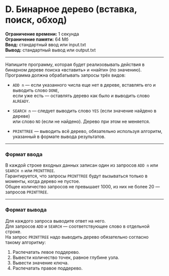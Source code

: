 # D. Бинарное дерево (вставка, поиск, обход)

**Ограничение времени:** 1 секунда  
**Ограничение памяти:** 64 Мб  
**Ввод:** стандартный ввод или input.txt  
**Вывод:** стандартный вывод или output.txt

---

Напишите программу, которая будет реализовывать действия в бинарном дереве поиска «вставить» и «найти» (по значению).  
Программа должна обрабатывать запросы трёх видов:

- `ADD n` — если указанного числа еще нет в дереве, вставлять его и выводить слово `DONE`,  
  если уже есть — оставлять дерево как было и выводить слово `ALREADY`.

- `SEARCH n` — следует выводить слово `YES` (если значение найдено в дереве)  
  или слово `NO` (если не найдено). Дерево при этом не меняется.

- `PRINTTREE` — выводить всё дерево, обязательно используя алгоритм, указанный в формате вывода результатов.

---

### Формат ввода

В каждой строке входных данных записан один из запросов `ADD n` или `SEARCH n` или `PRINTTREE`.  
Гарантируется, что запросы `PRINTTREE` будут вызываться только в моменты, когда дерево не пустое.  
Общее количество запросов не превышает 1000, из них не более 20 — запросов `PRINTTREE`.

---

### Формат вывода

Для каждого запроса выводите ответ на него.  
Для запросов `ADD` и `SEARCH` — соответствующее слово в отдельной строке.  
На запрос `PRINTTREE` надо выводить дерево обязательно согласно такому алгоритму:

1. Распечатать левое поддерево.  
2. Вывести количество точек, равное глубине узла.  
3. Вывести значение ключа.  
4. Распечатать правое поддерево.
